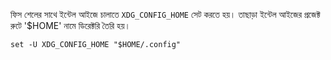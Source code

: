 ফিস শেলের সাথে ইন্টেল আইজে চালাতে `XDG_CONFIG_HOME` সেট করতে হয়। তাছাড়া ইন্টেল আইজের প্রজেক্ট রুটে '$HOME' নামে ডিরেক্টরি তৈরি হয়।
```
set -U XDG_CONFIG_HOME "$HOME/.config"

```
